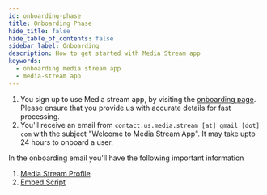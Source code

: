 ```yaml
---
id: onboarding-phase
title: Onboarding Phase
hide_title: false
hide_table_of_contents: false
sidebar_label: Onboarding
description: How to get started with Media Stream app
keywords:
  - onboarding media stream app
  - media-stream app
---
```


1. You sign up to use Media stream app, by visiting the [onboarding page](https://media-stream.app/onboarding). Please ensure that you provide us with accurate details for fast processing.
2. You'll receive an email from `contact.us.media.stream [at] gmail [dot] com` with the subject "Welcome to Media Stream App". It may take upto 24 hours to onboard a user.

In the onboarding email you'll have the following important information

1. [Media Stream Profile](docs/glossary#media-stream-profile)
2. [Embed Script](docs/glossary#embed-script)
